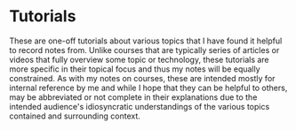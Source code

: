# Tutorials

These are one-off tutorials about various topics that I have found it helpful to record notes from. Unlike courses that are typically series of articles or videos that fully overview some topic or technology, these tutorials are more specific in their topical focus and thus my notes will be equally constrained.
As with my notes on courses, these are intended mostly for internal reference by me and while I hope that they can be helpful to others, may be abbreviated or not complete in their explanations due to the intended audience's idiosyncratic understandings of the various topics contained and surrounding context.
